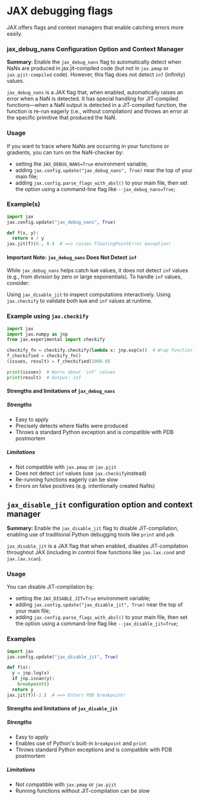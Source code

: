 # JAX debugging flags  

<!--* freshness: { reviewed: '2024-04-11' } *-->

JAX offers flags and context managers that enable catching errors more easily.
  
### jax_debug_nans Configuration Option and Context Manager

**Summary**: Enable the `jax_debug_nans` flag to automatically detect when NaNs are produced in jax.jit-compiled code (but not in `jax.pmap` or `jax.pjit-compiled` code). However, this flag does not detect `inf` (infinity) values.

`jax_debug_nans` is a JAX flag that, when enabled, automatically raises an error when a NaN is detected. It has special handling for JIT-compiled functions—when a NaN output is detected in a JIT-compiled function, the function is re-run eagerly (i.e., without compilation) and throws an error at the specific primitive that produced the NaN.


### Usage

If you want to trace where NaNs are occurring in your functions or gradients, you can turn on the NaN-checker by:
* setting the `JAX_DEBUG_NANS=True` environment variable;
* adding `jax.config.update("jax_debug_nans", True)` near the top of your main file;
* adding `jax.config.parse_flags_with_absl()` to your main file, then set the option using a command-line flag like `--jax_debug_nans=True`;

### Example(s)

```python
import jax
jax.config.update("jax_debug_nans", True)

def f(x, y):
  return x / y
jax.jit(f)(0., 0.)  # ==> raises FloatingPointError exception!
```
#### Important Note: `jax_debug_nans` Does Not Detect `inf`
 While `jax_debug_nans` helps catch `NaN` values, it does not detect `inf` values (e.g., from division by zero or large exponentials). To handle `inf` values, consider:

  Using `jax_disable_jit` to inspect computations interactively.
  Using `jax.checkify` to validate both `NaN` and `inf` values at runtime.

  ### Example using `jax.checkify`
 
```python
import jax
import jax.numpy as jnp
from jax.experimental import checkify

checkify_fn = checkify.checkify(lambda x: jnp.exp(x))  # Wrap function
f_checkified = checkify_fn()
(issues, result) = f_checkified(1000.0)

print(issues)  # Warns about 'inf' values
print(result)  # Output: inf

```


#### Strengths and limitations of `jax_debug_nans`
##### Strengths
* Easy to apply
* Precisely detects where NaNs were produced
* Throws a standard Python exception and is compatible with PDB postmortem

##### Limitations
* Not compatible with `jax.pmap` or `jax.pjit`
* Does not detect `inf` values (use `jax.checkify`instead)
* Re-running functions eagerly can be slow
* Errors on false positives (e.g. intentionally created NaNs)

## `jax_disable_jit` configuration option and context manager

**Summary:** Enable the `jax_disable_jit` flag to disable JIT-compilation, enabling use of traditional Python debugging tools like `print` and `pdb`

`jax_disable_jit` is a JAX flag that when enabled, disables JIT-compilation throughout JAX (including in control flow functions like `jax.lax.cond` and `jax.lax.scan`).

### Usage

You can disable JIT-compilation by:
* setting the `JAX_DISABLE_JIT=True` environment variable;
* adding `jax.config.update("jax_disable_jit", True)` near the top of your main file;
* adding `jax.config.parse_flags_with_absl()` to your main file, then set the option using a command-line flag like `--jax_disable_jit=True`;

### Examples

```python
import jax
jax.config.update("jax_disable_jit", True)

def f(x):
  y = jnp.log(x)
  if jnp.isnan(y):
    breakpoint()
  return y
jax.jit(f)(-2.)  # ==> Enters PDB breakpoint!
```

#### Strengths and limitations of `jax_disable_jit`

##### Strengths
* Easy to apply
* Enables use of Python's built-in `breakpoint` and `print`
* Throws standard Python exceptions and is compatible with PDB postmortem

##### Limitations
* Not compatible with `jax.pmap` or `jax.pjit`
* Running functions without JIT-compilation can be slow

